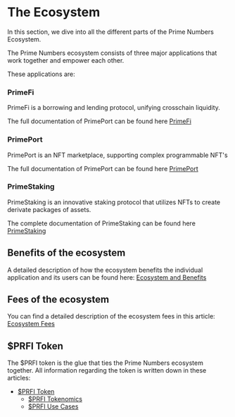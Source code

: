 # The Ecosystem

In this section, we dive into all the different parts of the Prime Numbers Ecosystem.

The Prime Numbers ecosystem consists of three major applications that work together and empower each other.&#x20;

These applications are:

### PrimeFi

PrimeFi is a borrowing and lending protocol, unifying crosschain liquidity.

The full documentation of PrimePort can be found here [PrimeFi](https://docs.primefi.xyz/)

### PrimePort

PrimePort is an NFT marketplace, supporting complex programmable NFT's

The full documentation of PrimePort can be found here [PrimePort](https://docs.primeport.xyz/)

### PrimeStaking

PrimeStaking is an innovative staking protocol that utilizes NFTs to create derivate packages of assets.

The complete documentation of PrimeStaking can be found here [PrimeStaking](https://app.gitbook.com/o/j7Qko0hTNGYSZrhxYdJe/s/aNL9MtQF319bzNT2KTNC/)

## Benefits of the ecosystem

A detailed description of how the ecosystem benefits the individual application and its users can be found here: [Ecosystem and Benefits](ecosystem-and-benefits.md)

## Fees of the ecosystem

You can find a detailed description of the ecosystem fees in this article: [Ecosystem Fees](ecosystem-fees.md)

## $PRFI Token

The $PRFI token is the glue that ties the Prime Numbers ecosystem together.  All information regarding the token is written down in these articles:

* [$PRFI Token](usdprfi-token/)
  * [$PRFI Tokenomics](usdprfi-token/usdprfi-tokenomics.md)
  * [$PRFI Use Cases](usdprfi-token/usdprfi-use-cases.md)
